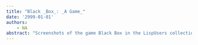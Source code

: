 ```yaml
---
title: "Black _Box_: _A Game_"
date: '2999-01-01'
authors: 
    - NA
abstract: "Screenshots of the game Black Box in the LispUsers collection of user contributed software."
---
```


